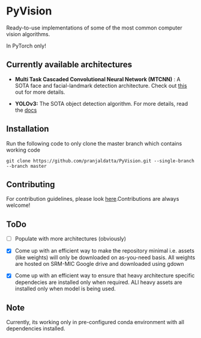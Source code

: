 
# PyVision

Ready-to-use implementations of some of the most common computer vision algorithms.

In PyTorch only!

## Currently available architectures

- **Multi Task Cascaded Convolutional Neural Network (MTCNN)** : A SOTA face and facial-landmark detection architecture. Check out [this](https://github.com/pranjaldatta/PyVision/blob/master/mtcnn/README.md) out for more details.

- **YOLOv3:** The SOTA object detection algorithm. For more details, read the [docs](https://github.com/pranjaldatta/PyVision/blob/master/detection/yolov3/readme.md)

## Installation 

Run the following code to only clone the master branch which contains working code

```
git clone https://github.com/pranjaldatta/PyVision.git --single-branch --branch master
```

## Contributing

For contribution guidelines, please look [here](https://github.com/pranjaldatta/PyVision/tree/master/docs/contributing.md).Contributions are always welcome!

## ToDo

- [ ] Populate with more architectures (obviously)

- [x] Come up with an efficient way to make the repository minimal i.e. assets (like weights) will only be downloaded on as-you-need basis. All weights are hosted on SRM-MIC Google drive and downloaded using gdown

- [x] Come up with an efficient way to ensure that heavy architecture specific dependecies are installed only when required. ALl heavy assets are installed only when model is being used.

## Note

Currently, its working only in pre-configured conda environment with all dependencies installed.
